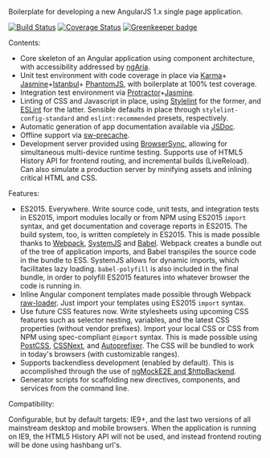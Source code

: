 Boilerplate for developing a new AngularJS 1.x single page application.

[![Build Status](https://travis-ci.org/gscoppino/ng-es2015-webpack.svg?branch=master)](https://travis-ci.org/gscoppino/ng-es2015-webpack)
[![Coverage Status](https://coveralls.io/repos/github/gscoppino/ng-es2015-webpack/badge.svg?branch=master)](https://coveralls.io/github/gscoppino/ng-es2015-webpack?branch=master)
[![Greenkeeper badge](https://badges.greenkeeper.io/gscoppino/ng-es2015-webpack.svg)](https://greenkeeper.io/)

Contents:
* Core skeleton of an Angular application using component architecture, with accessibility addressed by [ngAria](https://angularjs.org/).
* Unit test environment with code coverage in place via [Karma](https://karma-runner.github.io/1.0/index.html)+
[Jasmine](http://jasmine.github.io/)+[Istanbul](http://gotwarlost.github.io/istanbul/)+
[PhantomJS](http://phantomjs.org/), with boilerplate at 100% test coverage.
* Integration test environment via [Protractor](http://www.protractortest.org/)+[Jasmine](http://jasmine.github.io/).
* Linting of CSS and Javascript in place, using [Stylelint](http://stylelint.io/) for the former, and [ESLint](http://eslint.org/) for the latter. Sensible defaults
in place through `stylelint-config-standard` and `eslint:recommended` presets, respectively.
* Automatic generation of app documentation available via [JSDoc](http://usejsdoc.org/).
* Offline support via [sw-precache](https://github.com/GoogleChrome/sw-precache).
* Development server provided using [BrowserSync](https://www.browsersync.io/), allowing for simultaneous multi-device runtime testing. Supports use of HTML5 History API
for frontend routing, and incremental builds (LiveReload). Can also simulate a production server by minifying assets and inlining critical HTML and CSS.

Features:
* ES2015. Everywhere. Write source code, unit tests, and integration tests in ES2015, import modules locally or from NPM using ES2015 `import` syntax, and get documentation and coverage reports
in ES2015. The build system, too, is written completely in ES2015. This is made possible thanks to [Webpack](https://webpack.github.io/), [SystemJS](https://github.com/systemjs/systemjs) and
[Babel](https://babeljs.io/). Webpack creates a bundle out of the tree of application imports, and Babel transpiles the source code in the bundle to ES5. SystemJS allows for
dynamic imports, which facilitates lazy loading. `babel-polyfill` is also included in the final bundle, in order to polyfill ES2015 features into whatever browser
the code is running in.
* Inline Angular component templates made possible through Webpack [raw-loader](https://github.com/webpack/raw-loader). Just import your templates using ES2015 `import` syntax.
* Use future CSS features now. Write stylesheets using upcoming CSS features such as selector nesting, variables, and the latest CSS properties (without vendor prefixes).
Import your local CSS or CSS from NPM using spec-compliant `@import` syntax.  This is made possible using [PostCSS](http://postcss.org/), [CSSNext](http://cssnext.io/),
and [Autoprefixer](https://autoprefixer.github.io/). The CSS will be bundled to work in today's browsers (with customizable ranges).
* Supports backendless development (enabled by default). This is accomplished through the use of [ngMockE2E and $httpBackend](https://angularjs.org/).
* Generator scripts for scaffolding new directives, components, and services from the command line.

Compatibility:

Configurable, but by default targets: IE9+, and the last two versions of all mainstream desktop and mobile browsers. When the application is running on IE9,
the HTML5 History API will not be used, and instead frontend routing will be done using hashbang url's.
